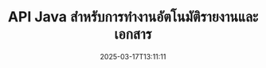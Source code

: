 ---
############################# Static ############################
layout: "landing"
date: 2025-03-17T13:11:11
draft: false

lang: th
product: "Assembly"
product_tag: "assembly"
platform: "Java"
platform_tag: "java"

############################# Drop-down ############################
supported_platforms:
  items:
    # supported_platforms loop
    - title: ".NET"
      tag: "net"
    # supported_platforms loop
    - title: "Java"
      tag: "java"

############################# Head ############################
head_title: "ไลบรารี Java สำหรับการสร้างเอกสาร การทำงานอัตโนมัติ และการรายงาน"
head_description: "ไลบรารี Java สำหรับการทำงานอัตโนมัติในการสร้างเอกสารและการสร้างรายงาน สร้าง PDF, Word, Excel, PPTX, HTML และเอกสารอีเมลโดยใช้เทมเพลตที่กำหนดเอง"

############################# Header ############################
title: "API Java สำหรับการทำงานอัตโนมัติรายงานและเอกสาร"
description: "ทำให้การสร้างรายงานใน Java ง่ายขึ้นโดยการรวมข้อมูลกับเทมเพลต"
words:
  for: "สำหรับ"

actions:
  main: "ขอทดลองใช้ฟรีผ่าน Maven"
  main_link: "https://releases.groupdocs.com/java/repo/com/groupdocs/groupdocs-assembly/"
  alt: "การจัดทำใบอนุญาต"
  alt_link: "https://purchase.groupdocs.com/pricing/assembly/java/"
  title: "พร้อมเริ่มต้นแล้วหรือยัง?"
  description: "ลองใช้ฟีเจอร์ของ GroupDocs.Assembly ฟรีหรือขอใบอนุญาต"

release:
  title: "เวอร์ชัน {0} วางจำหน่ายแล้ว"
  notes: "ดูสิ่งที่ใหม่"
  downloads: "ดาวน์โหลด"
  link: "https://releases.groupdocs.com/assembly/java/"

code:
  title: "สร้างกราฟใน DOCX ด้วย Java"
  more: "ตัวอย่างเพิ่มเติม"
  more_link: "https://github.com/groupdocs-assembly/GroupDocs.Assembly-for-Java/"
  install_title : "Maven XML"
  install: |
    <dependency>
      <groupId>com.groupdocs</groupId>
      <artifactId>groupdocs-assembly</artifactId>
      <version>{0}</version>
    </dependency>
  content: |
    ```java {style=abap}
    // เส้นทางไปยังเทมเพลตหลัก
    String template = "chart_template.docx";

    // เรียกข้อมูลผลิตภาพของผู้จัดการจากแหล่งข้อมูล
    DocumentTable data_table = 
        new DocumentTable("Managers.json", 1);

    // สร้างอินสแตนซ์ของ DataSourceInfo ด้วยข้อมูล
    DataSourceInfo data 
        = new DataSourceInfo(data_table, "managers");

    // ตั้งค่าสีกราฟโดยใช้อีก DataSourceInfo
    DataSourceInfo design = 
        new DataSourceInfo("red", "color");

    // กรอกข้อมูลลงในเทมเพลตและบันทึกไว้ที่เอาต์พุต
    DocumentAssembler asm = new DocumentAssembler();
    asm.assembleDocument(template, "result.docx", data, design);
    ```

############################# Overview ############################
overview:
  enable: true
  title: "ภาพรวม GroupDocs.Assembly"
  description: "ไลบรารี Java ที่ออกแบบมาเพื่อการสร้างเอกสารอัตโนมัติและการรวมข้อมูลอย่างราบรื่น"
  features:
    # feature loop
    - title: "รวมข้อมูลทางธุรกิจลงในเทมเพลตด้วย Java"
      content: "สร้างรายงานระดับมืออาชีพได้ง่ายโดยการฝังข้อมูลจาก JSON, XML หรือแหล่งข้อมูลอื่นๆ ในเทมเพลตที่ออกแบบล่วงหน้าด้วย GroupDocs.Assembly for Java"

    # feature loop
    - title: "ทำงานกับวัตถุที่แทรก"
      content: "กรอกรายละเอียดต่างๆ เช่น ตาราง กราฟ และแผนภาพในเอกสารอัตโนมัติโดยใช้ข้อมูลจากแหล่งข้อมูลภายนอก"

    # feature loop
    - title: "การปรับแต่งขั้นสูง"
      content: "GroupDocs.Assembly for Java มีฟีเจอร์ที่ยืดหยุ่นเช่น การสร้างบาร์โค้ด การดึงข้อมูลออนไลน์ผ่าน URL และการส่งออกผลลัพธ์ในรูปแบบที่แตกต่างกัน"

############################# Platforms ############################
platforms:
  enable: true
  title: "ความเป็นอิสระของแพลตฟอร์ม"
  description: "GroupDocs.Assembly for Java ทำงานอย่างราบรื่นกับระบบปฏิบัติการ เฟรมเวิร์ก และผู้จัดการแพ็กเกจยอดนิยม"
  items:
    # platform loop
    - title: "Amazon"
      image: "amazon"
    # platform loop
    - title: "Docker"
      image: "docker"
    # platform loop
    - title: "Azure"
      image: "azure"
    # platform loop
    - title: "Eclipse"
      image: "eclipse"
    # platform loop
    - title: "IntelliJ"
      image: "intellij"
    # platform loop
    - title: "Windows"
      image: "windows"
    # platform loop
    - title: "Linux"
      image: "linux"
    # platform loop
    - title: "Maven"
      image: "maven"

############################# File formats ############################
formats:
  enable: true
  title: "รูปแบบไฟล์ที่รองรับ"
  description: |
    GroupDocs.Assembly for Java รองรับ [รูปแบบเอกสาร](https://docs.groupdocs.com/assembly/java/supported-document-formats/) ที่หลากหลาย
  groups:
    # group loop
    - color: "green"
      content: |
        ### รูปแบบ Microsoft Office
        * **Word:**  DOCX, DOC, DOCM, DOT, DOTX, DOTM, RTF, WordprocessingML
        * **Excel:** XLSX, XLS, XLSM, XLSB, XLTM, XLT, XLTM, XLTX, SpreadsheetML
        * **PowerPoint:** PPT, PPTX, PPTM, PPS, PPSX, PPSM, POTM, POTX
    # group loop
    - color: "blue"
      content: |
        ### รูปภาพ และรูปแบบอื่นๆ
        * **พกพาได้:** PDF
        * **รูปภาพ:** SVG, TIFF
        * **รูปแบบสำนักงานอื่นๆ:** ODT, OTT, OTS, ODS, ODP, OTP
      # group loop
    - color: "red"
      content: |
        ### รูปแบบอื่นๆ
        * **เว็บ:** HTML, MHTML
        * **อีเมล:** EML, MSG, EMLX
        * **อื่นๆ:** EPUB, MD

############################# Features ############################
features:
  enable: true
  title: "ความสามารถหลักของ GroupDocs.Assembly"
  description: "สร้างเอกสารและรายงานระดับมืออาชีพด้วยการจัดการข้อมูลขั้นสูง"

  items:
    # feature loop
    - icon: "preview"
      title: "องค์ประกอบข้อมูลเชิงภาพ"
      content: "เพิ่มและปรับรูปแบบองค์ประกอบ เช่น แผนภูมิ ตาราง รูปภาพ และรายการโดยตรงในเอกสารของคุณ"

    # feature loop
    - icon: "manipulate"
      title: "การแปลงข้อมูล"
      content: "ใช้สูตร การจัดเรียง และเครื่องมืออื่นๆ เพื่อจัดระเบียบและนำเสนอข้อมูลของคุณอย่างมีประสิทธิภาพ"

    # feature loop
    - icon: "two_pages"
      title: "รองรับหลายรูปแบบ"
      content: "ทำงานอย่างง่ายดายกับประเภทไฟล์ทั่วไปสำหรับเทมเพลตและไฟล์ผลลัพธ์"

    # feature loop
    - icon: "document_settings"
      title: "การปรับแต่งเทมเพลตที่เพิ่มขึ้น"
      content: "ปรับแต่งเทมเพลตด้วยรูปแบบเชิงตัวเลข ตัวอักษร และตัวเลือกการจัดรูปแบบขั้นสูงอื่นๆ"

    # feature loop
    - icon: "text"
      title: "การสร้างบาร์โค้ดแบบไดนามิก"
      content: "สร้างและแทรกรูปภาพบาร์โค้ดอย่างรวดเร็วในเอกสารตามที่ต้องการ"

    # feature loop
    - icon: "add"
      title: "การจัดรูปแบบข้อความที่ยืดหยุ่น"
      content: "ใช้การเปลี่ยนแปลงข้อความ เช่น ตัวพิมพ์ใหญ่ ตัวพิมพ์เล็ก ตัวอักษรศีรษะ หรือรูปแบบอื่นๆ ในเทมเพลต"

    # feature loop
    - icon: "manipulate"
      title: "นำเข้าพื้นที่เนื้อหาภายนอก"
      content: "จัดใส่เนื้อหาจากไฟล์ภายนอกแบบไดนามิกขณะสร้างเอกสาร"

    # feature loop
    - icon: "convert"
      title: "ส่งออกในหลายรูปแบบ"
      content: "บันทึกเอกสารสุดท้ายในรูปแบบไฟล์ต่างๆ โดยใช้ส่วนขยายหรือการกำหนดค่า"

    # feature loop
    - icon: "update"
      title: "การแทรกสื่อแบบไดนามิก"
      content: "แทรกรูปภาพหรือเนื้อหาอื่นๆ โดยใช้ข้อมูลที่เข้ารหัสใน Base64 ขณะสร้างเอกสาร"

############################# Code samples ############################
code_samples:
  enable: true
  title: "ตัวอย่างโค้ด"
  description: "สำรวจตัวอย่างโค้ดสำหรับงานทั่วไปด้วย GroupDocs.Assembly"
  items:
    # code sample loop
    - title: "สร้างรายการที่มีลูกศรใน Word"
      content: |
        เรียนรู้วิธีการเพิ่ม [รายการที่มีลูกศร](https://docs.groupdocs.com/assembly/java/bulleted-list-in-word-processing-document/) ในเอกสาร Word เพื่อการแสดงข้อมูลที่เป็นระเบียบ ตัวอย่างนี้แสดงวิธีการสร้างรายการใน Word โดยใช้ GroupDocs.Assembly
        {{< landing/code title="สร้างรายการที่มีลูกศรใน Word">}}
        ```java {style=abap}
        // แทรกเทมเพลตนี้บนหน้าของเอกสาร:
        // ตัวชี้วัดประสิทธิภาพของผู้จัดการ
        // . <<foreach [in products]>><<[ProductName]>>
        // <</foreach>>

        // ระบุเส้นทางเทมเพลต
        String template = "Bulleted List Template.docx";

        // ตั้งค่าเส้นทางไฟล์ผลลัพธ์
        String result = "Result Report.docx"

        // เรียกข้อมูลของผู้จัดการจากแหล่งข้อมูล JSON
        JsonDataSource dataSource = new JsonDataSource("Report data.json");
        DataSourceInfo data = new DataSourceInfo(dataSource, "managers")

        // สร้างรายงานที่กรอกข้อมูล
        DocumentAssembler assembler = new DocumentAssembler();
        assembler.assembleDocument(template, result, data);
        ```
        {{< /landing/code >}}
    # code sample loop
    - title: "สร้างกราฟวงกลมใน PPTX"
      content: |
        ใช้เทมเพลตและ XML เพื่อเพิ่ม [กราฟวงกลม](https://docs.groupdocs.com/assembly/java/pie-chart-in-presentation-document/) ในงานนำเสนอของคุณ ทำให้รายงานของคุณมีเสน่ห์มากขึ้นโดยการรวมกราฟวงกลมเพื่อแสดงข้อมูล
        {{< landing/code title="สร้างกราฟวงกลมใน PPTX">}}
        ```java {style=abap}   
        // เพิ่มเทมเพลตชื่อกราฟไปยังงานนำเสนอ:
        // รายได้จากลูกค้า <<foreach [in customers]>> 
        // <<x [CustomerName]>>

        // รวมเทมเพลตข้อมูลกราฟด้วย:
        // Total Order Price<<foreach [in customers]>> 
        // <<x [CustomerName]>>

        // ระบุเส้นทางเทมเพลตกราฟ
        String template = "Pie Chart Template.pptx";

        // ตั้งค่าเส้นทางไฟล์ผลลัพธ์
        String result = "Result Report.pptx"

        // เรียกข้อมูลของลูกค้าจากแหล่งข้อมูล XML
        JsonDataSource dataSource = new JsonDataSource("Chart data.xml");
        DataSourceInfo data = new DataSourceInfo(dataSource, "customers")

        // สร้างกราฟและบันทึกผลลัพธ์
        DocumentAssembler assembler = new DocumentAssembler();
        assembler.assembleDocument(template, result, data);
        ```
        {{< /landing/code >}}

---